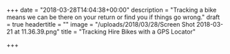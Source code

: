 +++
date = "2018-03-28T14:04:38+00:00"
description = "Tracking a bike means we can be there on your return or find you if things go wrong."
draft = true
headertitle = ""
image = "/uploads/2018/03/28/Screen Shot 2018-03-21 at 11.36.39.png"
title = "Tracking Hire Bikes with a GPS Locator"

+++
